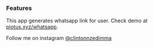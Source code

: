 ### Features

This app generates whatsapp link for user. Check demo at [piotus.xyz/whatsapp](http://piotus.xyz/whatsapp/).

Follow me on instagram [@clintonnzedimma](http://instagram.com/clintonnzedimma)